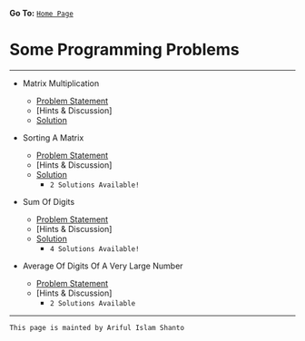 **Go To:** [`Home Page`](https://shanto-swe029.github.io)


# Some Programming Problems

***

- Matrix Multiplication
    - [Problem Statement](https://shanto-swe029.github.io/programmingproblem/matrixmultiplication/statement)
    - [Hints & Discussion]
    - [Solution](https://shanto-swe029.github.io/programmingproblem/matrixmultiplication/solution)

- Sorting A Matrix
    - [Problem Statement](https://shanto-swe029.github.io/programmingproblem/sortingamatrix/statement)
    - [Hints & Discussion]
    - [Solution](https://shanto-swe029.github.io/programmingproblem/sortingamatrix/solution)
        - `2 Solutions Available!`

- Sum Of Digits
    - [Problem Statement](https://shanto-swe029.github.io/programmingproblem/sumofdigitsofanumber/statement)
    - [Hints & Discussion]
    - [Solution](https://shanto-swe029.github.io/programmingproblem/sumofdigitsofanumber/solution)
        - `4 Solutions Available!`

- Average Of Digits Of A Very Large Number
    - [Problem Statement](https://shanto-swe029.github.io/programmingproblem/averageofdigits/statement)
    - [Hints & Discussion]
        - `2 Solutions Available`



***

`This page is mainted by Ariful Islam Shanto`
